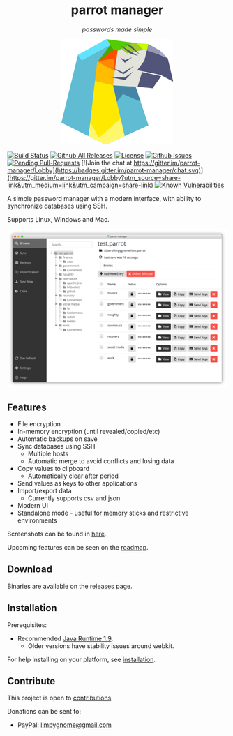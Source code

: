 <h1 align="center">
    parrot manager
</h1>
<p align="center">
    <i>passwords made simple</i>
</p>

<p align="center">
    <img src="parrot-manager/src/main/resources/icons/parrot-icon.png" alt="parrot logo" />
</p>

[![Build Status](https://travis-ci.org/limpygnome/parrot-manager.svg)](https://travis-ci.org/limpygnome/parrot-manager)
[![Github All Releases](https://img.shields.io/github/downloads/limpygnome/parrot-manager/total.svg)](https://github.com/limpygnome/parrot-manager)
[![License](http://img.shields.io/:license-mit-blue.svg?style=flat-square)](http://badges.mit-license.org)
[![Github Issues](http://githubbadges.herokuapp.com/limpygnome/parrot-manager/issues.svg?style=flat-square)](https://github.com/limpygnome/parrot-manager/issues)
[![Pending Pull-Requests](http://githubbadges.herokuapp.com/limpygnome/parrot-manager/pulls.svg?style=flat-square)](https://github.com/limpygnome/parrot-manager/pulls)
[![Join the chat at https://gitter.im/parrot-manager/Lobby](https://badges.gitter.im/parrot-manager/chat.svg)](https://gitter.im/parrot-manager/Lobby?utm_source=share-link&utm_medium=link&utm_campaign=share-link)
[![Known Vulnerabilities](https://snyk.io/test/github/limpygnome/parrot-manager/badge.svg)](https://snyk.io/test/github/limpygnome/parrot-manager)

A simple password manager with a modern interface, with ability to synchronize databases using SSH.

Supports Linux, Windows and Mac.

<p align="center">
    <img src="docs/screenshots/7.0/parrot-window2.png" alt="Parrot manager window" />
</p>


## Features
- File encryption
- In-memory encryption (until revealed/copied/etc)
- Automatic backups on save
- Sync databases using SSH
    - Multiple hosts
    - Automatic merge to avoid conflicts and losing data
- Copy values to clipboard
    - Automatically clear after period
- Send values as keys to other applications
- Import/export data
    - Currently supports csv and json
- Modern UI
- Standalone mode - useful for memory sticks and restrictive environments

Screenshots can be found in [here](docs/screenshots).

Upcoming features can be seen on the [roadmap](ROADMAP.md).


## Download
Binaries are available on the [releases](https://github.com/limpygnome/parrot-manager/releases) page.


## Installation
Prerequisites:
- Recommended [Java Runtime 1.9](http://www.oracle.com/technetwork/java/javase/downloads/jre9-downloads-3848532.html).
    - Older versions have stability issues around webkit.

For help installing on your platform, see [installation](docs/installation.md).


## Contribute
This project is open to [contributions](CONTRIBUTING.md).

Donations can be sent to:
* PayPal: limpygnome@gmail.com
